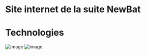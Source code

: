 # Site internet de la suite NewBat

# Technologies

![image](https://github.com/Youvataque/NewBat_Website/assets/102596878/cdc826b9-f5c9-4952-85aa-018246f57663)
![image](https://github.com/Youvataque/NewBat_Website/assets/102596878/e2e16d04-4f63-4726-906f-3f52c855d3f5)
